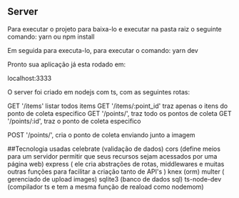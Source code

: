 ##  Server

Para executar o projeto para baixa-lo e executar na pasta raiz o seguinte comando:
yarn ou npm install

Em seguida para executa-lo, para executar o comando:
yarn dev

Pronto sua aplicação já esta rodado em:

localhost:3333

O server foi criado em nodejs com ts, com as seguintes rotas:

GET '/items' listar todos items
GET '/items/:point_id' traz apenas o itens do ponto de coleta especifico
GET '/points/', traz todo os pontos de coleta
GET '/points/:id', traz o ponto de coleta especifico

POST '/points/', cria o ponto de coleta enviando junto a imagem

##Tecnologia usadas
celebrate (validação de dados)
cors (define meios para um servidor permitir que seus recursos sejam acessados por uma página web)
express ( ele cria abstrações de rotas, middlewares e muitas outras funções para facilitar a criação tanto de API's )
knex (orm)
multer ( gerenciado de upload images)
sqlite3 (banco de dados sql)
ts-node-dev (compilador ts e tem a mesma função de reaload como nodemom)

